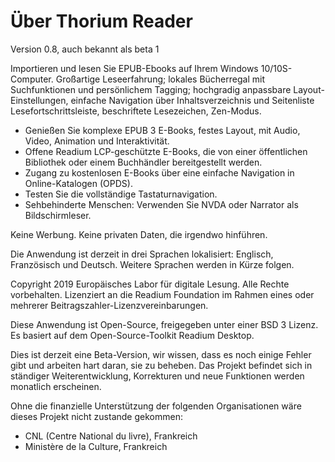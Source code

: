 Über Thorium Reader
=======================

Version 0.8, auch bekannt als  beta 1

Importieren und lesen Sie EPUB-Ebooks auf Ihrem Windows 10/10S-Computer. Großartige Leseerfahrung; lokales Bücherregal mit Suchfunktionen und
persönlichem Tagging; hochgradig anpassbare Layout-Einstellungen, einfache Navigation über Inhaltsverzeichnis und Seitenliste
Lesefortschrittsleiste, beschriftete Lesezeichen, Zen-Modus.

* Genießen Sie komplexe EPUB 3 E-Books, festes Layout, mit Audio, Video, Animation und Interaktivität.
* Offene Readium LCP-geschützte E-Books, die von einer öffentlichen Bibliothek oder einem Buchhändler bereitgestellt werden.
* Zugang zu kostenlosen E-Books über eine einfache Navigation in Online-Katalogen (OPDS).
* Testen Sie die vollständige Tastaturnavigation.
* Sehbehinderte Menschen: Verwenden Sie NVDA oder Narrator als Bildschirmleser.

Keine Werbung. Keine privaten Daten, die irgendwo hinführen.

Die Anwendung ist derzeit in drei Sprachen lokalisiert: Englisch, Französisch und Deutsch. Weitere Sprachen werden in Kürze folgen.

Copyright 2019 Europäisches Labor für digitale Lesung. Alle Rechte vorbehalten.
Lizenziert an die Readium Foundation im Rahmen eines oder mehrerer Beitragszahler-Lizenzvereinbarungen.

Diese Anwendung ist Open-Source, freigegeben unter einer BSD 3 Lizenz. Es basiert auf dem Open-Source-Toolkit Readium Desktop.

Dies ist derzeit eine Beta-Version, wir wissen, dass es noch einige Fehler gibt und arbeiten hart daran, sie zu beheben.
Das Projekt befindet sich in ständiger Weiterentwicklung, Korrekturen und neue Funktionen werden monatlich erscheinen.

Ohne die finanzielle Unterstützung der folgenden Organisationen wäre dieses Projekt nicht zustande gekommen:
- CNL (Centre National du livre), Frankreich
- Ministère de la Culture, Frankreich
